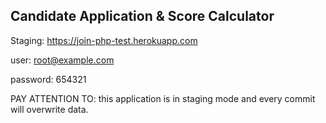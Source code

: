 ## Candidate Application & Score Calculator

Staging: https://join-php-test.herokuapp.com

user: root@example.com

password: 654321

PAY ATTENTION TO: this application is in staging mode and every commit will overwrite data.
